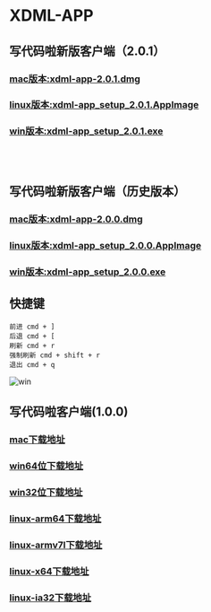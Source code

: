 # XDML-APP


## 写代码啦新版客户端（2.0.1）
### [mac版本:xdml-app-2.0.1.dmg](https://static.xiedaimala.com/xdml-app/xdml-app-2.0.1.dmg)
### [linux版本:xdml-app_setup_2.0.1.AppImage](https://static.xiedaimala.com/xdml-app/xdml-app_setup_2.0.1.AppImage)
### [win版本:xdml-app_setup_2.0.1.exe](https://static.xiedaimala.com/xdml-app/xdml-app_setup_2.0.1.exe)

<br/>
<br/>

## 写代码啦新版客户端（历史版本）
### [mac版本:xdml-app-2.0.0.dmg](https://static.xiedaimala.com/xdml-app/xdml-app-2.0.0.dmg)
### [linux版本:xdml-app_setup_2.0.0.AppImage](https://static.xiedaimala.com/xdml-app/xdml-app_setup_2.0.0.AppImage)
### [win版本:xdml-app_setup_2.0.0.exe](https://static.xiedaimala.com/xdml-app/xdml-app_setup_2.0.0.exe)


## 快捷键
```
前进 cmd + ]
后退 cmd + [
刷新 cmd + r
强制刷新 cmd + shift + r
退出 cmd + q
```

![win](https://static.xiedaimala.com/xdml/image/02c5b19d-3b0e-47a8-a93b-301578c0f039/2019-4-10-18-6-28.png)

## 写代码啦客户端(1.0.0)
### [mac下载地址](https://cloud.hunger-valley.com/XDML-APP-darwin-x64.zip)
### [win64位下载地址](https://cloud.hunger-valley.com/XDML-APP-win32-x64.zip)
### [win32位下载地址](https://cloud.hunger-valley.com/XDML-APP-win32-ia32.zip)
### [linux-arm64下载地址](https://cloud.hunger-valley.com/XDML-APP-linux-arm64.zip)
### [linux-armv7l下载地址](https://cloud.hunger-valley.com/XDML-APP-linux-armv7l.zip)
### [linux-x64下载地址](https://cloud.hunger-valley.com/XDML-APP-linux-x64.zip)
### [linux-ia32下载地址](https://cloud.hunger-valley.com/XDML-APP-linux-ia32.zip)
